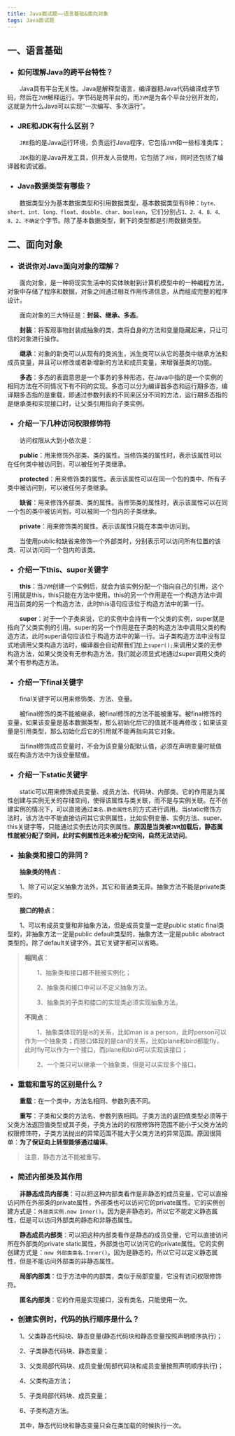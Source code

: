 ```yaml
---
title: Java面试题——语言基础&面向对象
tags: Java面试题
---
```


## 一、语言基础

* ### 如何理解Java的跨平台特性？

　　Java具有平台无关性。Java是解释型语言，编译器把Java代码编译成字节码，然后在`JVM`解释运行。字节码是跨平台的，而`JVM`是为各个平台分别开发的，这就是为什么Java可以实现“一次编写、多次运行”。

* ### JRE和JDK有什么区别？

　　`JRE`指的是Java运行环境，负责运行Java程序，它包括`JVM`和一些标准类库；

　　`JDK`指的是Java开发工具，供开发人员使用，它包括了`JRE`，同时还包括了编译器和调试器。

* ### Java数据类型有哪些？

　　数据类型分为基本数据类型和引用数据类型，基本数据类型有8种：`byte、short、int、long、float、double、char、boolean`，它们分别占`1、2、4、8、4、8、2、不确定`个字节。除了基本数据类型，剩下的类型都是引用数据类型。

## 二、面向对象

* ### 说说你对Java面向对象的理解？

　　面向对象，是一种将现实生活中的实体映射到计算机模型中的一种编程方法，对象中存储了程序和数据，对象之间通过相互作用传递信息，从而组成完整的程序设计。

　　面向对象的三大特征是：**封装、继承、多态**。

　　**封装**：将客观事物封装成抽象的类，类将自身的方法和变量隐藏起来，只让可信的对象进行操作。

　　**继承**：对象的新类可以从现有的类派生，派生类可以从它的基类中继承方法和成员变量，并且可以修改或者新增新的方法和成员变量，来增强基类的功能。

　　**多态**：多态的表面意思是一个事务的多种形态，在Java中指的是一个实例的相同方法在不同情况下有不同的实现。多态可以分为编译器多态和运行期多态，编译期多态指的是重载，即通过参数列表的不同来区分不同的方法，运行期多态指的是继承类和实现接口时，让父类引用指向子类实例。

* ### 介绍一下几种访问权限修饰符

　　访问权限从大到小依次是：

　　**public**：用来修饰外部类、类的属性。当修饰类的属性时，表示该属性可以在任何类中被访问到，可以被任何子类继承。

　　**protected**：用来修饰类的属性。表示该属性可以在同一个包的类中、所有子类中被访问到，可以被任何子类继承。

　　**缺省**：用来修饰外部类、类的属性。当修饰类的属性时，表示该属性可以在同一个包的类中被访问到，可以被同一个包内的子类继承。

　　**private**：用来修饰类的属性。表示该属性只能在本类中访问到。

　　当使用public和缺省来修饰一个外部类时，分别表示可以访问所有位置的该类、可以访问同一个包内的该类。

* ### 介绍一下this、super关键字

　　**this**：当`JVM`创建一个实例后，就会为该实例分配一个指向自己的引用，这个引用就是this，this只能在方法中使用。this的另一个作用是在一个构造方法中调用当前类的另一个构造方法，此时this语句应该位于构造方法中的第一行。

　　**super**：对于一个子类来说，它的实例中会持有一个父类的实例，super就是指向了父类实例的引用。super的另一个作用是在子类的构造方法中调用父类的构造方法，此时super语句应该位于构造方法中的第一行。当子类构造方法中没有显式地调用父类构造方法时，编译器会自动帮我们加上`super();`来调用父类的无参构造方法，如果父类没有无参构造方法，我们就必须显式地通过super调用父类的某个有参构造方法。

* ### 介绍一下final关键字

　　final关键字可以用来修饰类、方法、变量。

　　被final修饰的类不能被继承，被final修饰的方法不能被重写。被final修饰的变量，如果该变量是基本数据类型，那么初始化后它的值就不能再修改；如果该变量是引用类型，那么初始化后它的引用就不能再指向其它对象。

　　当final修饰成员变量时，不会为该变量分配默认值，必须在声明变量时赋值或在构造方法中为该变量赋值。

* ### 介绍一下static关键字

　　static可以用来修饰成员变量、成员方法、代码块、内部类。它的作用是为属性创建与实例无关的存储空间，使得该属性与类关联，而不是与实例关联。在不创建实例的情况下，可以直接通过`类名.静态属性名`的方式进行调用。当static修饰方法时，该方法中不能直接访问其它实例属性，比如实例变量、实例方法、super、this关键字等，只能通过实例去访问实例属性。**原因是当类被`JVM`加载后，静态属性就被分配了空间，此时实例属性还未被分配空间，自然无法访问**。

* ### 抽象类和接口的异同？

　　**抽象类的特点**：

　　1、除了可以定义抽象方法外，其它和普通类无异。抽象方法不能是private类型的。

　　**接口的特点**：

　　1、可以有成员变量和非抽象方法，但是成员变量一定是public static final类型的，非抽象方法一定是public default类型的，抽象方法一定是public abstract类型的。除了default关键字外，其它关键字都可以省略。

> **相同点**：
>
> 　　1、抽象类和接口都不能被实例化；
>
> 　　2、抽象类和接口中可以不定义抽象方法。
>
> 　　3、抽象类的子类和接口的实现类必须实现抽象方法。
>
> **不同点**：
>
> 　　1、抽象类体现的是is的关系，比如man is a person，此时person可以作为一个抽象类；而接口体现的是can的关系，比如plane和bird都能fly，此时fly可以作为一个接口，而plane和bird可以实现该接口；
>
> 　　2、一个类只可以继承一个抽象类，但是可以实现多个接口。

* ### 重载和重写的区别是什么？

　　**重载**：在一个类中，方法名相同、参数列表不同。

　　**重写**：子类和父类的方法名、参数列表相同。子类方法的返回值类型必须等于父类方法返回值类型或其子类，子类方法的的权限修饰符范围不能小于父类方法的权限修饰符，子类方法抛出的异常范围不能大于父类方法的异常范围。原因很简单：**为了保证向上转型能够通过编译**。

> 注意，静态方法不能被重写。

* ### 简述内部类及其作用

　　**非静态成员内部类**：可以把这种内部类看作是非静态的成员变量，它可以直接访问所在外部类的private属性，外部类也可以访问它的private属性。它的实例创建方式是：`外部类实例.new Inner()`。因为是非静态的，所以它不能定义静态属性，但是可以访问外部类的静态和非静态属性。

　　**静态成员内部类**：可以把这种内部类看作是静态的成员变量，它可以直接访问所在外部类的private static属性，外部类也可以访问它的private属性。它的实例创建方式是：`new 外部类类名.Inner()`。因为是静态的，所以它可以定义静态属性，但是不能访问外部类的非静态属性。

　　**局部内部类**：位于方法中的内部类，类似于局部变量，它没有访问权限修饰符。

　　**匿名内部类**：它的作用是实现接口，没有类名，只能使用一次。

* ### 创建实例时，代码的执行顺序是什么？

　　1、父类静态代码块、静态变量(静态代码块和静态变量按照声明顺序执行)；

　　2、子类静态代码块、静态变量；

　　3、父类局部代码块、成员变量(局部代码块和成员变量按照声明顺序执行)；

　　4、父类构造方法；

　　5、子类局部代码块、成员变量；

　　6、子类构造方法。

　　其中，静态代码块和静态变量只会在类加载的时候执行一次。

　　

